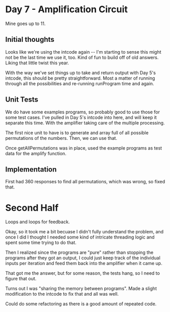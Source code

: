 # Day 7 - Amplification Circuit

Mine goes up to 11.

## Initial thoughts

Looks like we're using the intcode again -- I'm starting to sense this might not be the last time we use it, too. Kind of fun to build off of old answers. Liking that little twist this year.

With the way we've set things up to take and return output with Day 5's intcode, this should be pretty straightforward. Most a matter of running through all the possibilities and re-running runProgram time and again.

## Unit Tests

We do have some examples programs, so probably good to use those for some test cases. I've pulled in Day 5's intcode into here, and will keep it separate this time. With the amplifier taking care of the multiple processing.

The first nice unit to have is to generate and array full of all possible permutations of the numbers. Then, we can use that.

Once getAllPermutations was in place, used the example programs as test data for the amplify function.

## Implementation

First had 360 responses to find all permutations, which was wrong, so fixed that.

# Second Half

Loops and loops for feedback.

Okay, so it took me a bit becuase I didn't fully understand the problem, and once I did I thought I needed some kind of intricate threading logic and spent some time trying to do that.

Then I realized since the programs are "pure" rather than stopping the programs after they got an output, I could just keep track of the individual inputs per iteration and feed them back into the amplifier when it came up.

That got me the answer, but for some reason, the tests hang, so I need to figure that out.

Turns out I was "sharing the memory between programs". Made a slight modification to the intcode to fix that and all was well.

Could do some refactoring as there is a good amount of repeated code.
